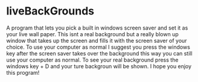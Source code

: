 liveBackGrounds
===============

A program that lets you pick a built in windows screen saver and set it as your live wall paper. This isnt a real background but
a really blown up window that takes up the screen and fills it with the screen saver of your choice. To use your computer as normal
I suggest you press the windows key after the screen saver takes over the background this way you can still use your computer as 
normal. To see your real background press the windows key + D and your ture backgroun will be shown. I hope you enjoy this program!

